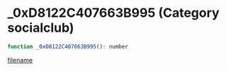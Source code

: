 # _0xD8122C407663B995 (Category socialclub)

```js
function _0xD8122C407663B995(): number
```

[filename](_0xD8122C407663B995_m.md ':include')